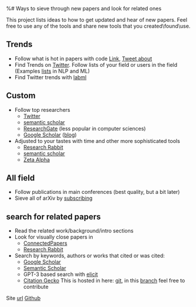 %# Ways to sieve through new papers and look for related ones

This project lists ideas to how to get updated and hear of new papers. Feel free to use any of the tools and share new tools that you created\found\use.

## Trends
- Follow what is hot in papers with code [Link](https://paperswithcode.com/top-social?num_days=30),  [Tweet about](https://twitter.com/omarsar0/status/1483045014800318468?s=20)
- Find Trends on [Twitter](https://twitter.com). Follow lists of your field or users in the field (Examples [lists](https://twitter.com/LChoshen/lists/memberships) in NLP and ML)
- Find Twitter trends with [labml](https://papers.labml.ai/)

## Custom
 - Follow top researchers 
     -  [Twitter](https://twitter.com)
     -  [semantic scholar](https://www.semanticscholar.org/me/recommendations)
     -  [ResearchGate](https://www.researchgate.net/) (less popular in computer sciences)
     -  [Google Scholar](https://scholar.google.com/intl/en/scholar/citations.html) ([blog](https://scholar.googleblog.com/2017/10/follow-related-research-for-key-authors.html#:~:text=To%20follow%20related%20research%20for,you%20as%20an%20email%20alert )) 
  -  Adjusted to your tastes with time and other more sophisticated tools
     -  [Research Rabbit](https://www.researchrabbit.ai/)
     -  [semantic scholar](https://www.semanticscholar.org/me/recommendations)
     -  [Zeta Alpha](https://search.zeta-alpha.com/)
 
## All field
 - Follow publications in main conferences (best quality, but a bit later)
 - Sieve all of arXiv by [subscribing](https://arxiv.org/help/subscribe)

## search for related papers
  - Read the related work/background/intro sections
  - Look for visually close papers in
    -  [ConnectedPapers](https://www.connectedpapers.com/)
    -  [Research Rabbit](https://www.researchrabbit.ai/)
  - Search by keywords, authors or works that cited or was cited:
    -  [Google Scholar](https://scholar.google.com/)
    -  [Semantic Scholar](https://www.semanticscholar.org)
    -  GPT-3 based search with [elicit](https://elicit.org/)
    - [Citation Gecko](https://citationgecko.azurewebsites.net/)
This is hosted in here: [git](https://github.com/borgr/paper_updated), in this [branch](https://github.com/borgr/paper_updated/tree/gh-pages) feel free to contribute 

Site [url](https://borgr.github.io/paper_updated/) 
[Github](https://github.com/borgr/paper_updated/)

